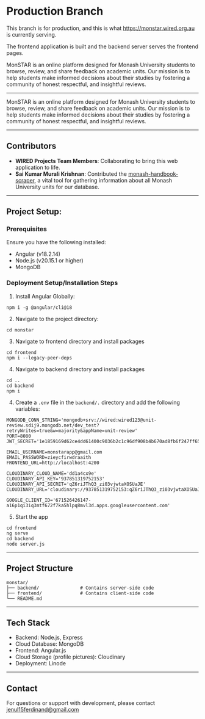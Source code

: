 # Production Branch
This branch is for production, and this is what https://monstar.wired.org.au is currently serving.

The frontend application is built and the backend server serves the frontend pages.

MonSTAR is an online platform designed for Monash University students to browse, review, and share feedback on academic units. Our mission is to help students make informed decisions about their studies by fostering a community of honest respectful, and insightful reviews.

---

MonSTAR is an online platform designed for Monash University students to browse, review, and share feedback on academic units. Our mission is to help students make informed decisions about their studies by fostering a community of honest respectful, and insightful reviews.

---

## Contributors
- **WIRED Projects Team Members**: Collaborating to bring this web application to life.
- **Sai Kumar Murali Krishnan**: Contributed the [monash-handbook-scraper](https://github.com/saikumarmk/monash-handbook-scraper), a vital tool for gathering information about all Monash University units for our database. 

---

## Project Setup:
### Prerequisites
Ensure you have the following installed:
- Angular (v18.2.14)
- Node.js (v20.15.1 or higher)
- MongoDB

### Deployment Setup/Installation Steps
1. Install Angular Globally:
```shell
npm i -g @angular/cli@18
```
2. Navigate to the project directory:
```shell
cd monstar
```
3. Navigate to frontend directory and install packages
```shell
cd frontend
npm i --legacy-peer-deps
```
4. Navigate to backend directory and install packages
```shell
cd ..
cd backend
npm i
```
4. Create a `.env` file in the `backend/.` directory and add the following variables:
```shell
MONGODB_CONN_STRING='mongodb+srv://wired:wired123@unit-review.sdij9.mongodb.net/dev_test?retryWrites=true&w=majority&appName=unit-review'
PORT=8080
JWT_SECRET='1e1859169d62ce4dd61400c9036b2c1c96df908b4b670ad8fb6f247ff6557d84'

EMAIL_USERNAME=monstarapp@gmail.com
EMAIL_PASSWORD=zieycfirwdraaith
FRONTEND_URL=http://localhost:4200

CLOUDINARY_CLOUD_NAME='dd1a4cx9e'
CLOUDINARY_API_KEY='937851319752153'
CLOUDINARY_API_SECRET='qZ6riJThQ3_zi03vjwtaXOSUaJE'
CLOUDINARY_URL='cloudinary://937851319752153:qZ6riJThQ3_zi03vjwtaXOSUaJE@dd1a4cx9e'

GOOGLE_CLIENT_ID='671526426147-a16p1qi3iq3mtf672f7ka5hlpq8mvl3d.apps.googleusercontent.com'
```
5. Start the app
```
cd frontend
ng serve
cd backend
node server.js
```
---

## Project Structure
```
monstar/
├── backend/               # Contains server-side code
├── frontend/              # Contains client-side code
└── README.md              
```

---

## Tech Stack
- Backend: Node.js, Express
- Cloud Database: MongoDB
- Frontend: Angular.js
- Cloud Storage (profile pictures): Cloudinary
- Deployment: Linode

---

## Contact
For questions or support with development, please contact jenul15ferdinand@gmail.com
